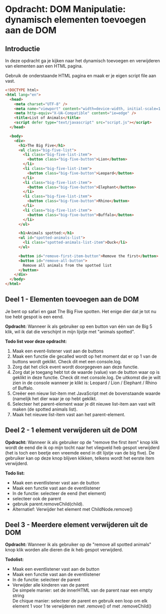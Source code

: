 # Opdracht: DOM Manipulatie: dynamisch elementen toevoegen aan de DOM

## Introductie

In deze opdracht ga je kijken naar het dynamisch toevoegen en verwijderen van elementen aan een HTML pagina.

Gebruik de onderstaande HTML pagina en maak er je eigen script file aan vast.

```html
<!DOCTYPE html>
<html lang="en">
  <head>
    <meta charset="UTF-8" />
    <meta name="viewport" content="width=device-width, initial-scale=1.0" />
    <meta http-equiv="X-UA-Compatible" content="ie=edge" />
    <title>List of Animals</title>
    <script defer type="text/javascript" src="script.js"></script>
  </head>

  <body>
    <div>
      <h1>The Big Five</h1>
      <ul class="big-five-list">
        <li class="big-five-list-item">
          <button class="big-five-button">Lion</button>
        </li>
        <li class="big-five-list-item">
          <button class="big-five-button">Leopard</button>
        </li>
        <li class="big-five-list-item">
          <button class="big-five-button">Elephant</button>
        </li>
        <li class="big-five-list-item">
          <button class="big-five-button">Rhino</button>
        </li>
        <li class="big-five-list-item">
          <button class="big-five-button">Buffalo</button>
        </li>
      </ul>

      <h1>Animals spotted:</h1>
      <ul id="spotted-animals-list">
        <li class="spotted-animals-list-item">Duck</li>
      </ul>

      <button id="remove-first-item-button">Remove the first</button>
      <button id="remove-all-button">
        Remove all animals from the spotted list
      </button>
    </div>
  </body>
</html>
```

## Deel 1 - Elementen toevoegen aan de DOM

Je bent op safari en gaat The Big Five spotten. Het enige dier dat je tot nu toe hebt gespot is een eend.

**Opdracht:** Wanneer ik als gebruiker op een button van één van de Big 5 klik, wil ik dat die verschijnt in mijn lijstje met "animals spotted".

**Todo list voor deze opdracht:**

1. Maak een event-listener vast aan de buttons
2. Maak een functie die gecalled wordt op het moment dat er op 1 van de buttons wordt geklikt. Check dit met een console.log.
3. Zorg dat het click event wordt doorgegeven aan deze functie.
4. Zorg dat je toegang hebt tot de waarde (value) van de button waar op is geklikt in deze functie. Check dit met console.log. De uitkomst die je wilt zien in de console wanneer je klikt is: Leopard / Lion / Elephant / Rhino of Buffalo.
5. Creëer een nieuw list-item met JavaScript met de bovenstaande waarde (namelijk het dier waar je op hebt geklikt.
6. Selecteer het parent-element waar je dit nieuwe list-item aan vast wilt maken (de spotted animals list).
7. Maak het nieuwe list-item vast aan het parent-element.

## Deel 2 - 1 element verwijderen uit de DOM

**Opdracht:** Wanneer ik als gebruiker op de "remove the first item" knop klik wordt de eend die ik op mijn tocht naar het vliegveld heb gespot verwijderd (het is toch een beetje een vreemde eend in dit lijstje van de big five). De gebruiker kan op deze knop blijven klikken, telkens wordt het eerste item verwijderd.

**Todo list:**

- Maak een eventlistener vast aan de button
- Maak een functie vast aan de eventlistener
- In de functie: selecteer de eend (het element)
- selecteer ook de parent
- gebruik parent.removeChild(child).
- Alternatief: Verwijder het element met ChildNode.remove()

## Deel 3 - Meerdere element verwijderen uit de DOM

**Opdracht:** Wanneer ik als gebruiker op de "remove all spotted animals" knop klik worden alle dieren die ik heb gespot verwijderd.

**Todolist:**

- Maak een eventlistener vast aan de button
- Maak een functie vast aan de eventlistener
- In de functie: selecteer de parent
- Verwijder alle kinderen van de parent  
  De simpele manier: set de innerHTML van de parent naar een empty string  
  De chique manier: selecteer de parent en gebruik een loop om elk element 1 voor 1 te verwijderen met .remove() of met .removeChild()
